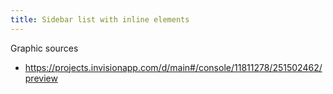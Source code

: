 ```yaml
---
title: Sidebar list with inline elements
---
```


Graphic sources

* https://projects.invisionapp.com/d/main#/console/11811278/251502462/preview
